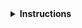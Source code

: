 <details>
<summary><strong>Instructions</strong></summary>

Thanks for contributing! :heart:

If this contribution is for instructor training, please email the link to this contribution to
checkout@carpentries.org so we can record your progress. You've completed your contribution
step for instructor checkout by submitting this contribution!

Keep in mind that **lesson maintainers are volunteers** and it may take them some time to
respond to your contribution. Although not all contributions can be incorporated into the lesson
materials, we appreciate your time and effort to improve the curriculum. If you have any questions
about the lesson maintenance process or would like to volunteer your time as a contribution
reviewer, please contact the HSF training convenors.

You may delete these instructions from your comment.

\- HSF Training
</details>
